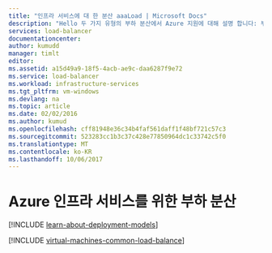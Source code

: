 ```yaml
---
title: "인프라 서비스에 대 한 분산 aaaLoad | Microsoft Docs"
description: "Hello 두 가지 유형의 부하 분산에서 Azure 지원에 대해 설명 합니다: 부하 분산 장치에 대 한 클라우드 서비스 및 클라이언트 트래픽에 대 한 Azure 트래픽 관리자입니다."
services: load-balancer
documentationcenter: 
author: kumudd
manager: timlt
editor: 
ms.assetid: a15d49a9-18f5-4acb-ae9c-daa6287f9e72
ms.service: load-balancer
ms.workload: infrastructure-services
ms.tgt_pltfrm: vm-windows
ms.devlang: na
ms.topic: article
ms.date: 02/02/2016
ms.author: kumud
ms.openlocfilehash: cff81948e36c34b4faf561daff1f48bf721c57c3
ms.sourcegitcommit: 523283cc1b3c37c428e77850964dc1c33742c5f0
ms.translationtype: MT
ms.contentlocale: ko-KR
ms.lasthandoff: 10/06/2017
---
```

# <a name="load-balancing-for-azure-infrastructure-services"></a>Azure 인프라 서비스를 위한 부하 분산
[!INCLUDE [learn-about-deployment-models](../../../includes/learn-about-deployment-models-both-include.md)]

[!INCLUDE [virtual-machines-common-load-balance](../../../includes/virtual-machines-common-load-balance.md)]


